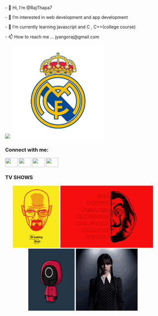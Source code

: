
<div align="left">
<p>- 👋 Hi, I’m @RajThapa7 </p>
<p>- 👀 I’m interested in web development and app development </p>
<p> - 🌱 I’m currently learning javascript and C , C++(college course)</p>
<p>- 📫 How to reach me ... jyangoraj@gmail.com </p>
</div>



<img src="https://www.google.com/url?sa=i&url=https%3A%2F%2Fwww.vecteezy.com%2Ffree-vector%2Fmountain&psig=AOvVaw3SrIK5rVL2Y5DBmoEPiMg3&ust=1671277480839000&source=images&cd=vfe&ved=0CBAQjRxqFwoTCIDm4e6H_vsCFQAAAAAdAAAAABAY"/>

  <img src="https://github.com/RajThapa7/RajThapa7/blob/main/madrid.gif" alt="Hala Madrid" width="300px"/>


<h3 align="left">Connect with me:</h3>
<p align="left">
<a href="your link" target="blank"><img align="center" src="https://cdn.jsdelivr.net/npm/simple-icons@3.0.1/icons/twitter.svg" alt="" height="30" width="40" /></a>
<a href="your link" target="blank"><img align="center" src="https://cdn.jsdelivr.net/npm/simple-icons@3.0.1/icons/linkedin.svg" alt="" height="30" width="40" /></a>
<a href="your link" target="blank"><img align="center" src="https://cdn.jsdelivr.net/npm/simple-icons@3.0.1/icons/instagram.svg" alt="" height="30" width="40" /></a>
<a href="your link" target="blank"><img align="center" src="https://cdn.jsdelivr.net/npm/simple-icons@3.0.1/icons/youtube.svg" alt="" height="30" width="40" /></a>
</p>

<h3>TV SHOWS </h3>
<div align="center">
<img src="https://github.com/RajThapa7/RajThapa7/blob/main/bb.gif" width="150px" height="200px" alt="Breaking Bad" autostart="true"/>
<img src="https://github.com/RajThapa7/RajThapa7/blob/main/mh.gif" width="300px" height="200px" alt="Breaking Bad" autostart="true"/>
<img src="https://github.com/RajThapa7/RajThapa7/blob/main/sg.gif" width="150px" height="200px" alt="Breaking Bad" autostart="true"/>
<img src="https://github.com/RajThapa7/RajThapa7/blob/main/wednesday-addams.gif" width="200px" height="200px" alt="Breaking Bad" autostart="true"/>
</div>





<!---
RajThapa7/RajThapa7 is a ✨ special ✨ repository because its `README.md` (this file) appears on your GitHub profile.
You can click the Preview link to take a look at your changes.
--->
